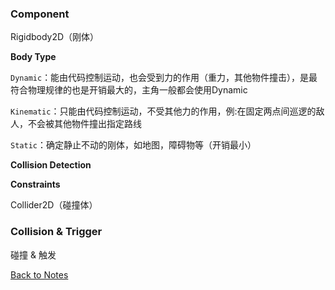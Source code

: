 ### Component

Rigidbody2D（刚体） 

**Body Type** 

`Dynamic`：能由代码控制运动，也会受到力的作用（重力，其他物件撞击），是最符合物理规律的也是开销最大的，主角一般都会使用Dynamic 

`Kinematic`：只能由代码控制运动，不受其他力的作用，例:在固定两点间巡逻的敌人，不会被其他物件撞出指定路线 

`Static`：确定静止不动的刚体，如地图，障碍物等（开销最小） 

**Collision Detection** 

**Constraints** 

Collider2D（碰撞体） 

### Collision & Trigger

碰撞 & 触发 

[Back to Notes](https://github.com/Vincent-zz/Unity/blob/main/UnityNotes.md)
